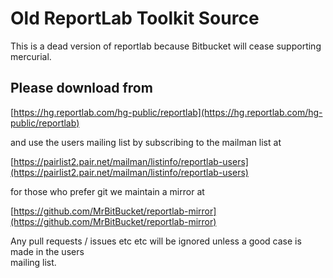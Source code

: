 # Old ReportLab Toolkit Source

This is a dead version of reportlab because Bitbucket will cease supporting mercurial.

## Please download from

[https://hg.reportlab.com/hg-public/reportlab](https://hg.reportlab.com/hg-public/reportlab)

and use the users mailing list by subscribing to the mailman list at

[https://pairlist2.pair.net/mailman/listinfo/reportlab-users](https://pairlist2.pair.net/mailman/listinfo/reportlab-users)

for those who prefer git we maintain a mirror at

[https://github.com/MrBitBucket/reportlab-mirror](https://github.com/MrBitBucket/reportlab-mirror)

Any pull requests / issues etc etc will be ignored unless a good case is made in the users  
mailing list.

